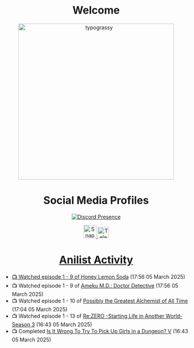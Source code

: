 <div align="center">

# Welcome
<a href="https://github.com/kawarimidoll/typograssy">
    <img alt="typograssy" src="https://typograssy.deno.dev/api?text=%E3%82%88%E3%81%86%E3%81%93%E3%81%9D%E3%81%BF%E3%81%AA%E3%81%95%E3%82%93%20-%20Sheby--&&l0=none&l1=82d9d0&l2=027353&l3=038c4c&l4=01402e&bg=none&frame=none&speed=100&comment=" width="421.99">
</a>

</div>

<div align="center">

# Social Media Profiles

[![Discord Presence](https://lanyard.cnrad.dev/api/612532963938271232)](https://discord.com/users/612532963938271232)


<a href="https://www.snapchat.com/add/a.sheby" title="Snapchat Profile">
    <img src="https://www.freepnglogos.com/uploads/snapchat-logo-png-0.png" width="35" alt="Snapchat Logo" />


<a href="https://t.me/ASheby" title="Telegram Profile">
    <img src="https://www.freepnglogos.com/uploads/telegram-logo-png-0.png" width="30" alt="Telegram Logo" />


</div>

<div align="center">

# Anilist Activity

</div>

<!-- ANILIST_ACTIVITY:start -->

-   📺 Watched episode 1 - 9 of [Honey Lemon Soda](https://anilist.co/anime/175443) (17:56 05 March 2025)
-   📺 Watched episode 1 - 9 of [Ameku M.D.: Doctor Detective](https://anilist.co/anime/176642) (17:56 05 March 2025)
-   📺 Watched episode 1 - 10 of [Possibly the Greatest Alchemist of All Time](https://anilist.co/anime/177506) (17:04 05 March 2025)
-   📺 Watched episode 1 - 13 of [Re:ZERO -Starting Life in Another World- Season 3](https://anilist.co/anime/163134) (16:43 05 March 2025)
-   📺 Completed [Is It Wrong To Try To Pick Up Girls in a Dungeon? V](https://anilist.co/anime/170732) (16:43 05 March 2025)

<!-- ANILIST_ACTIVITY:end -->
